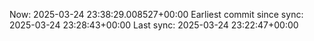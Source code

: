Now: 2025-03-24 23:38:29.008527+00:00 Earliest commit since sync: 2025-03-24 23:28:43+00:00 Last sync: 2025-03-24 23:22:47+00:00
